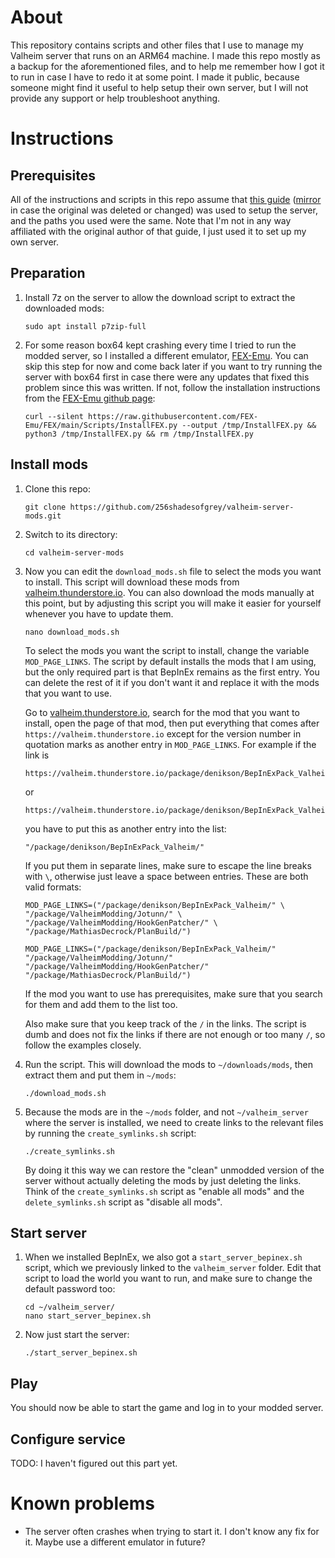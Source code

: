 # About
This repository contains scripts and other files that I use to manage my Valheim server that runs on an ARM64 machine. I made this repo mostly as a backup for the aforementioned files, and to help me remember how I got it to run in case I have to redo it at some point. I made it public, because someone might find it useful to help setup their own server, but I will not provide any support or help troubleshoot anything.

# Instructions
## Prerequisites
All of the instructions and scripts in this repo assume that [this guide](https://github.com/Nyrren/Free-Valheim-Server-Oracle-Cloud-ARM-Edition) ([mirror](https://github.com/256shadesofgrey/Free-Valheim-Server-Oracle-Cloud-ARM-Edition) in case the original was deleted or changed) was used to setup the server, and the paths you used were the same. Note that I'm not in any way affiliated with the original author of that guide, I just used it to set up my own server.

## Preparation
1. Install 7z on the server to allow the download script to extract the downloaded mods:
   ```
   sudo apt install p7zip-full
   ```
2. For some reason box64 kept crashing every time I tried to run the modded server, so I installed a different emulator, [FEX-Emu](https://github.com/FEX-Emu/FEX). You can skip this step for now and come back later if you want to try running the server with box64 first in case there were any updates that fixed this problem since this was written. If not, follow the installation instructions from the [FEX-Emu github page](https://github.com/FEX-Emu/FEX):
   ```
   curl --silent https://raw.githubusercontent.com/FEX-Emu/FEX/main/Scripts/InstallFEX.py --output /tmp/InstallFEX.py && python3 /tmp/InstallFEX.py && rm /tmp/InstallFEX.py
   ```
## Install mods
1. Clone this repo:
   ```
   git clone https://github.com/256shadesofgrey/valheim-server-mods.git
   ```

2. Switch to its directory:
   ```
   cd valheim-server-mods
   ```

3. Now you can edit the `download_mods.sh` file to select the mods you want to install. This script will download these mods from [valheim.thunderstore.io](https://valheim.thunderstore.io/). You can also download the mods manually at this point, but by adjusting this script you will make it easier for yourself whenever you have to update them.
   ```
   nano download_mods.sh
   ```
   To select the mods you want the script to install, change the variable `MOD_PAGE_LINKS`. The script by default installs the mods that I am using, but the only required part is that BepInEx remains as the first entry. You can delete the rest of it if you don't want it and replace it with the mods that you want to use.

   Go to [valheim.thunderstore.io](https://valheim.thunderstore.io/), search for the mod that you want to install, open the page of that mod, then put everything that comes after `https://valheim.thunderstore.io` except for the version number in quotation marks as another entry in `MOD_PAGE_LINKS`. For example if the link is
   ```
   https://valheim.thunderstore.io/package/denikson/BepInExPack_Valheim/
   ```
   or
   ```
   https://valheim.thunderstore.io/package/denikson/BepInExPack_Valheim/5.4.1901/
   ```
   you have to put this as another entry into the list:
   ```
   "/package/denikson/BepInExPack_Valheim/"
   ```
   If you put them in separate lines, make sure to escape the line breaks with `\`, otherwise just leave a space between entries. These are both valid formats:
   ```
   MOD_PAGE_LINKS=("/package/denikson/BepInExPack_Valheim/" \
   "/package/ValheimModding/Jotunn/" \
   "/package/ValheimModding/HookGenPatcher/" \
   "/package/MathiasDecrock/PlanBuild/")
   ```
   ```
   MOD_PAGE_LINKS=("/package/denikson/BepInExPack_Valheim/" "/package/ValheimModding/Jotunn/" "/package/ValheimModding/HookGenPatcher/" "/package/MathiasDecrock/PlanBuild/")
   ```
   If the mod you want to use has prerequisites, make sure that you search for them and add them to the list too.

   Also make sure that you keep track of the `/` in the links. The script is dumb and does not fix the links if there are not enough or too many `/`, so follow the examples closely.

4. Run the script. This will download the mods to `~/downloads/mods`, then extract them and put them in `~/mods`:
   ```
   ./download_mods.sh
   ```
5. Because the mods are in the `~/mods` folder, and not `~/valheim_server` where the server is installed, we need to create links to the relevant files by running the `create_symlinks.sh` script:
   ```
   ./create_symlinks.sh
   ```
   By doing it this way we can restore the "clean" unmodded version of the server without actually deleting the mods by just deleting the links. Think of the `create_symlinks.sh` script as "enable all mods" and the `delete_symlinks.sh` script as "disable all mods".

## Start server
1. When we installed BepInEx, we also got a `start_server_bepinex.sh` script, which we previously linked to the `valheim_server` folder. Edit that script to load the world you want to run, and make sure to change the default password too:
   ```
   cd ~/valheim_server/
   nano start_server_bepinex.sh
   ```
2. Now just start the server:
   ```
   ./start_server_bepinex.sh
   ```

## Play
You should now be able to start the game and log in to your modded server.

## Configure service
TODO: I haven't figured out this part yet.

# Known problems
- The server often crashes when trying to start it. I don't know any fix for it. Maybe use a different emulator in future?
